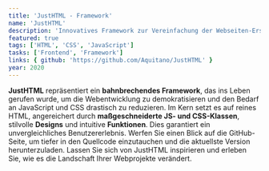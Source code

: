 ```yaml
---
title: 'JustHTML - Framework'
name: 'JustHTML'
description: 'Innovatives Framework zur Vereinfachung der Webseiten-Erstellung'
featured: true
tags: ['HTML', 'CSS', 'JavaScript']
tasks: ['Frontend', 'Framework']
links: { github: 'https://github.com/Aquitano/JustHTML' }
year: 2020
---
```


**JustHTML** repräsentiert ein **bahnbrechendes Framework**, das ins Leben gerufen wurde, um die Webentwicklung zu demokratisieren und den Bedarf an JavaScript und CSS drastisch zu reduzieren. Im Kern setzt es auf reines HTML, angereichert durch **maßgeschneiderte JS- und CSS-Klassen**, stilvolle **Designs** und intuitive **Funktionen**. Dies garantiert ein unvergleichliches Benutzererlebnis. Werfen Sie einen Blick auf die GitHub-Seite, um tiefer in den Quellcode einzutauchen und die aktuellste Version herunterzuladen. Lassen Sie sich von JustHTML inspirieren und erleben Sie, wie es die Landschaft Ihrer Webprojekte verändert.
